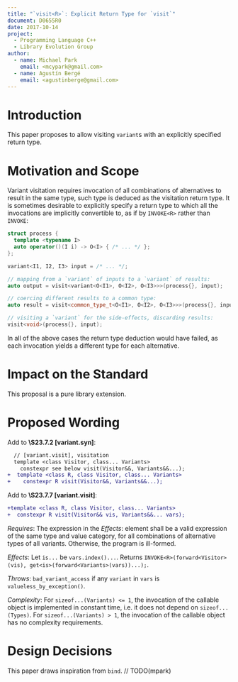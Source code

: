 ```yaml
---
title: "`visit<R>`: Explicit Return Type for `visit`"
document: D0655R0
date: 2017-10-14
project:
  - Programming Language C++
  - Library Evolution Group
author:
  - name: Michael Park
    email: <mcypark@gmail.com>
  - name: Agustín Bergé
    email: <agustinberge@gmail.com>
---
```


# Introduction

This paper proposes to allow visiting `variant`s with an explicitly specified
return type.

# Motivation and Scope

Variant visitation requires invocation of all combinations of alternatives to
result in the same type, such type is deduced as the visitation return type.
It is sometimes desirable to explicitly specify a return type to which all
the invocations are implicitly convertible to, as if by `INVOKE<R>` rather than
`INVOKE`:

```cpp
struct process {
  template <typename I>
  auto operator()(I i) -> O<I> { /* ... */ };
};

variant<I1, I2, I3> input = /* ... */;

// mapping from a `variant` of inputs to a `variant` of results:
auto output = visit<variant<O<I1>, O<I2>, O<I3>>>(process{}, input);

// coercing different results to a common type:
auto result = visit<common_type_t<O<I1>, O<I2>, O<I3>>>(process{}, input);

// visiting a `variant` for the side-effects, discarding results:
visit<void>(process{}, input);
```

In all of the above cases the return type deduction would have failed, as each
invocation yields a different type for each alternative.

# Impact on the Standard

This proposal is a pure library extension.

# Proposed Wording

Add to __\S23.7.2 [variant.syn]__:

```diff
  // [variant.visit], visitation
  template <class Visitor, class... Variants>
    constexpr see below visit(Visitor&&, Variants&&...);
+  template <class R, class Visitor, class... Variants>
+    constexpr R visit(Visitor&&, Variants&&...);
```

Add to __\S23.7.7 [variant.visit]__:

```diff
+template <class R, class Visitor, class... Variants>
+  constexpr R visit(Visitor&& vis, Variants&&... vars);
```

_Requires_: The expression in the _Effects_: element shall be a valid expression
of the same type and value category, for all combinations of alternative types
of all variants. Otherwise, the program is ill-formed.

_Effects_: Let `is...` be `vars.index()...`.
Returns `INVOKE<R>(forward<Visitor>(vis), get<is>(forward<Variants>(vars))...);`.

_Throws_: `bad_variant_access` if any `variant` in `vars` is
`valueless_by_exception()`.

_Complexity_: For `sizeof...(Variants) <= 1`, the invocation of the callable
object is implemented in constant time, i.e. it does not depend on
`sizeof...(Types)`. For `sizeof...(Variants) > 1`, the invocation of
the callable object has no complexity requirements.

# Design Decisions

This paper draws inspiration from `bind`.  // TODO(mpark)
